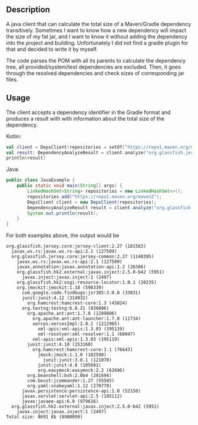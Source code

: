 ## Description
A java client that can calculate the total size of a Maven/Gradle dependency transitively. 
Sometimes I want to know how a new dependency will impact the size of my fat jar, and I want 
to know it without adding the dependency into the project and building. Unfortunately I did 
not find a gradle plugin for that and decided to write it by myself. 

The code parses the POM with all its parents to calculate the dependency tree, all provided/system/test 
dependencies are excluded. Then, it goes through the resolved dependencies and check sizes 
of corresponding jar files. 

## Usage
The client accepts a dependency identifier in the Gradle format and produces a result with 
with information about the total size of the dependency.

Kotlin:
```kotlin
val client = DepsClient(repositories = setOf("https://repo1.maven.org/maven2"))
val result: DependencyAnalyzeResult = client.analyze("org.glassfish.jersey.core:jersey-client:2.27")
println(result)
```

Java:
```java
public class JavaExample {
    public static void main(String[] args) {
        LinkedHashSet<String> repositories = new LinkedHashSet<>();
        repositories.add("https://repo1.maven.org/maven2");
        DepsClient client = new DepsClient(repositories);
        DependencyAnalyzeResult result = client.analyze("org.glassfish.jersey.core:jersey-client:2.27");
        System.out.println(result);
    }
}
```

For both examples above, the output would be
```
org.glassfish.jersey.core:jersey-client:2.27 (181563)
  javax.ws.rs:javax.ws.rs-api:2.1 (127509)
  org.glassfish.jersey.core:jersey-common:2.27 (1140395)
    javax.ws.rs:javax.ws.rs-api:2.1 (127509)
    javax.annotation:javax.annotation-api:1.2 (26366)
    org.glassfish.hk2.external:javax.inject:2.5.0-b42 (5951)
      javax.inject:javax.inject:1 (2497)
    org.glassfish.hk2:osgi-resource-locator:1.0.1 (20235)
    org.jmockit:jmockit:1.18 (598339)
      com.google.code.findbugs:jsr305:3.0.0 (33031)
      junit:junit:4.12 (314932)
        org.hamcrest:hamcrest-core:1.3 (45024)
      org.testng:testng:6.8.21 (836806)
        org.apache.ant:ant:1.7.0 (1289806)
          org.apache.ant:ant-launcher:1.7.0 (11734)
          xerces:xercesImpl:2.8.1 (1212965)
            xml-apis:xml-apis:1.3.03 (195119)
            xml-resolver:xml-resolver:1.1 (60047)
          xml-apis:xml-apis:1.3.03 (195119)
        junit:junit:4.10 (253160)
          org.hamcrest:hamcrest-core:1.1 (76643)
            jmock:jmock:1.1.0 (102598)
              junit:junit:3.8.1 (121070)
            junit:junit:4.0 (105601)
            org.easymock:easymock:2.2 (62696)
        org.beanshell:bsh:2.0b4 (281694)
        com.beust:jcommander:1.27 (55585)
        org.yaml:snakeyaml:1.12 (270779)
      javax.persistence:persistence-api:1.0 (52150)
      javax.servlet:servlet-api:2.5 (105112)
      javax:javaee-api:6.0 (979616)
  org.glassfish.hk2.external:javax.inject:2.5.0-b42 (5951)
    javax.inject:javax.inject:1 (2497)
Total size: 8691 Kb (8900099)
```  
